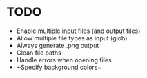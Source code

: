 # TODO

- Enable multiple input files (and output files)
- Allow multiple file types as input (glob)
- Always generate .png output
- Clean file paths
- Handle errors when opening files
- ~Specify background colors~
